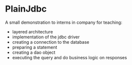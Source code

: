 # PlainJdbc
A small demonstration to interns in company for teaching:

* layered architecture
* implementation of the jdbc driver
* creating a connection to the database
* preparing a statement
* creating a dao object
* executing the query and do business logic on responses
